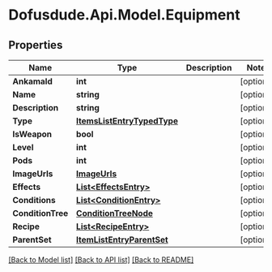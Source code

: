 # Dofusdude.Api.Model.Equipment

## Properties

Name | Type | Description | Notes
------------ | ------------- | ------------- | -------------
**AnkamaId** | **int** |  | [optional] 
**Name** | **string** |  | [optional] 
**Description** | **string** |  | [optional] 
**Type** | [**ItemsListEntryTypedType**](ItemsListEntryTypedType.md) |  | [optional] 
**IsWeapon** | **bool** |  | [optional] 
**Level** | **int** |  | [optional] 
**Pods** | **int** |  | [optional] 
**ImageUrls** | [**ImageUrls**](ImageUrls.md) |  | [optional] 
**Effects** | [**List&lt;EffectsEntry&gt;**](EffectsEntry.md) |  | [optional] 
**Conditions** | [**List&lt;ConditionEntry&gt;**](ConditionEntry.md) |  | [optional] 
**ConditionTree** | [**ConditionTreeNode**](ConditionTreeNode.md) |  | [optional] 
**Recipe** | [**List&lt;RecipeEntry&gt;**](RecipeEntry.md) |  | [optional] 
**ParentSet** | [**ItemListEntryParentSet**](ItemListEntryParentSet.md) |  | [optional] 

[[Back to Model list]](../README.md#documentation-for-models) [[Back to API list]](../README.md#documentation-for-api-endpoints) [[Back to README]](../README.md)

